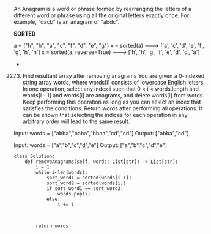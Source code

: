 An Anagram is a word or phrase formed by rearranging the letters of a different word or phrase using all the original letters exactly once. 
For example, "dacb" is an anagram of "abdc".

**SORTED** 

a = ("h", "h", "a", "c", "f", "d", "e", "g")
x = sorted(a) ---> ['a', 'c', 'd', 'e', 'f', 'g', 'h', 'h']
x = sorted(a, reverse=True) ---> ['h', 'h', 'g', 'f', 'e', 'd', 'c', 'a']



*
2273. Find resultant array after removing anagrams
You are given a 0-indexed string array words, where words[i] consists of lowercase English letters.
In one operation, select any index i such that 0 < i < words.length and words[i - 1] and words[i] are anagrams, and delete words[i] from words. 
Keep performing this operation as long as you can select an index that satisfies the conditions.
Return words after performing all operations. It can be shown that selecting the indices for each operation in any arbitrary order will lead to the same result.

Input: words = ["abba","baba","bbaa","cd","cd"]
Output: ["abba","cd"]

Input: words = ["a","b","c","d","e"]
Output: ["a","b","c","d","e"]

```
class Solution:
    def removeAnagrams(self, words: List[str]) -> List[str]:
        i = 1
        while i<len(words):
            sort_word1 = sorted(words[i-1])
            sort_word2 = sorted(words[i])
            if sort_word1 == sort_word2:
                words.pop(i)
            else: 
                i += 1
            
                
        
        return words
```
